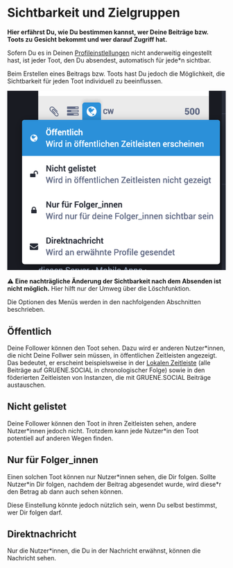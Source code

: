 # Sichtbarkeit und Zielgruppen

**Hier erfährst Du, wie Du bestimmen kannst, wer Deine Beiträge bzw. Toots zu Gesicht bekommt und wer darauf Zugriff hat.**

Sofern Du es in Deinen [Profileinstlellungen](https://gruene.social/settings/preferences/other) nicht anderweitig eingestellt hast, ist jeder Toot, den Du absendest, automatisch für jede\*n sichtbar.

Beim Erstellen eines Beitrags bzw. Toots hast Du jedoch die Möglichkeit, die Sichtbarkeit für jeden Toot individuell zu beeinflussen.

![Menü zur Einstellung der Sichtbarkeit eines Toot](img/toot-visibility-menu.png)

⚠️ **Eine nachträgliche Änderung der Sichtbarkeit nach dem Absenden ist nicht möglich.** Hier hilft nur der Umweg über die Löschfunktion.

Die Optionen des Menüs werden in den nachfolgenden Abschnitten beschrieben.


## Öffentlich

Deine Follower können den Toot sehen. Dazu wird er anderen Nutzer\*innen, die nicht Deine Follwer sein müssen, in öffentlichen Zeitleisten angezeigt. Das bedeutet, er erscheint beispielsweise in der [Lokalen Zeitleiste](https://gruene.social/web/timelines/public/local) (alle Beiträge auf GRUENE.SOCIAL in chronologischer Folge) sowie in den föderierten Zeitleisten von Instanzen, die mit GRUENE.SOCIAL Beiträge austauschen.

## Nicht gelistet

Deine Follower können den Toot in ihren Zeitleisten sehen, andere Nutzer\*innen jedoch nicht. Trotzdem kann jede Nutzer\*in den Toot potentiell auf anderen Wegen finden.

## Nur für Folger_innen

Einen solchen Toot können nur Nutzer\*innen sehen, die Dir folgen. Sollte Nutzer\*in Dir folgen, nachdem der Beitrag abgesendet wurde, wird diese*r den Betrag ab dann auch sehen können.

Diese Einstellung könnte jedoch nützlich sein, wenn Du selbst bestimmst, wer Dir folgen darf.

## Direktnachricht

Nur die Nutzer\*innen, die Du in der Nachricht erwähnst, können die Nachricht sehen.
